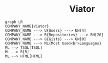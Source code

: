 <h1 align="center">Viator</h1>

```mermaid
graph LR
COMPANY_NAME{Viator}
COMPANY_NAME ---> U{Users} ---> UN[4]
COMPANY_NAME ---> R{Repositories} ---> RN[20]
COMPANY_NAME ---> G{Gists} ---> GN[0]
COMPANY_NAME ---> ML{Most Used<br>Languages}
ML --> TSQL[TSQL]
ML --> R[R]
ML --> HTML[HTML]
```
